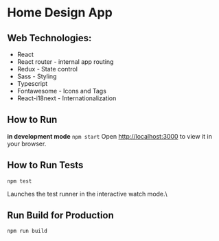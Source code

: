 # Home Design App

## Web Technologies:
- React
- React router - internal app routing
- Redux - State control
- Sass - Styling
- Typescript
- Fontawesome - Icons and Tags
- React-i18next - Internationalization 

## How to Run

**in development mode**
 `npm start`
Open [http://localhost:3000](http://localhost:3000) to view it in your browser.

## How to Run Tests
`npm test`

Launches the test runner in the interactive watch mode.\

## Run Build for Production 
`npm run build`

